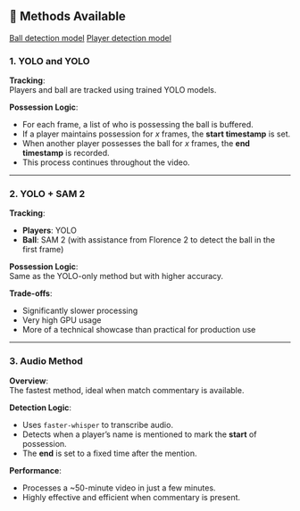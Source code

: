 
## 🧠 Methods Available
[Ball detection model](https://drive.google.com/uc?id=1isw4wx-MK9h9LMr36VvIWlJD6ppUvw7V)
[Player detection model](https://drive.google.com/uc?id=17PXFNlx-jI7VjVo_vQnB1sONjRyvoB-q)
### 1. YOLO and YOLO
**Tracking**:  
Players and ball are tracked using trained YOLO models.

**Possession Logic**:
- For each frame, a list of who is possessing the ball is buffered.
- If a player maintains possession for _x_ frames, the **start timestamp** is set.
- When another player possesses the ball for _x_ frames, the **end timestamp** is recorded.
- This process continues throughout the video.

---

### 2. YOLO + SAM 2
**Tracking**:
- **Players**: YOLO  
- **Ball**: SAM 2 (with assistance from Florence 2 to detect the ball in the first frame)

**Possession Logic**:  
Same as the YOLO-only method but with higher accuracy.

**Trade-offs**:
- Significantly slower processing
- Very high GPU usage
- More of a technical showcase than practical for production use

---

### 3. Audio Method
**Overview**:  
The fastest method, ideal when match commentary is available.

**Detection Logic**:
- Uses `faster-whisper` to transcribe audio.
- Detects when a player’s name is mentioned to mark the **start** of possession.
- The **end** is set to a fixed time after the mention.

**Performance**:
- Processes a ~50-minute video in just a few minutes.
- Highly effective and efficient when commentary is present.
